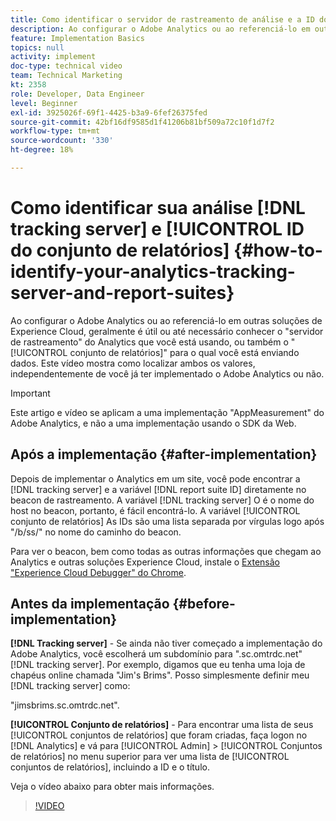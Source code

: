 ```yaml
---
title: Como identificar o servidor de rastreamento de análise e a ID do conjunto de relatórios
description: Ao configurar o Adobe Analytics ou ao referenciá-lo em outras soluções de Experience Cloud, geralmente é útil ou até necessário conhecer o "Servidor de rastreamento" do Analytics que você está usando, ou também o "Conjunto de relatórios" para o qual você está enviando dados. Este vídeo mostra como localizar ambos os valores, independentemente de você já ter implementado o Adobe Analytics ou não.
feature: Implementation Basics
topics: null
activity: implement
doc-type: technical video
team: Technical Marketing
kt: 2358
role: Developer, Data Engineer
level: Beginner
exl-id: 3925026f-69f1-4425-b3a9-6fef26375fed
source-git-commit: 42bf16df9585d1f41206b81bf509a72c10f1d7f2
workflow-type: tm+mt
source-wordcount: '330'
ht-degree: 18%

---
```


# Como identificar sua análise [!DNL tracking server] e [!UICONTROL ID do conjunto de relatórios] {#how-to-identify-your-analytics-tracking-server-and-report-suites}

Ao configurar o Adobe Analytics ou ao referenciá-lo em outras soluções de Experience Cloud, geralmente é útil ou até necessário conhecer o &quot;servidor de rastreamento&quot; do Analytics que você está usando, ou também o &quot;[!UICONTROL conjunto de relatórios]&quot; para o qual você está enviando dados. Este vídeo mostra como localizar ambos os valores, independentemente de você já ter implementado o Adobe Analytics ou não.

>[!IMPORTANT]
>
>Este artigo e vídeo se aplicam a uma implementação &quot;AppMeasurement&quot; do Adobe Analytics, e não a uma implementação usando o SDK da Web.

## Após a implementação {#after-implementation}

Depois de implementar o Analytics em um site, você pode encontrar a [!DNL tracking server] e a variável [!DNL report suite ID] diretamente no beacon de rastreamento. A variável [!DNL tracking server] O é o nome do host no beacon, portanto, é fácil encontrá-lo. A variável [!UICONTROL conjunto de relatórios] As IDs são uma lista separada por vírgulas logo após &quot;/b/ss/&quot; no nome do caminho do beacon.

Para ver o beacon, bem como todas as outras informações que chegam ao Analytics e outras soluções Experience Cloud, instale o [Extensão &quot;Experience Cloud Debugger&quot; do Chrome](https://chrome.google.com/webstore/detail/adobe-experience-cloud-de/ocdmogmohccmeicdhlhhgepeaijenapj?hl=pt-BR).

## Antes da implementação {#before-implementation}

**[!DNL Tracking server]** - Se ainda não tiver começado a implementação do Adobe Analytics, você escolherá um subdomínio para &quot;.sc.omtrdc.net&quot; [!DNL tracking server]. Por exemplo, digamos que eu tenha uma loja de chapéus online chamada &quot;Jim&#39;s Brims&quot;. Posso simplesmente definir meu [!DNL tracking server] como:

&quot;jimsbrims.sc.omtrdc.net&quot;.

**[!UICONTROL Conjunto de relatórios]** - Para encontrar uma lista de seus [!UICONTROL conjuntos de relatórios] que foram criadas, faça logon no [!DNL Analytics] e vá para [!UICONTROL Admin] > [!UICONTROL Conjuntos de relatórios] no menu superior para ver uma lista de [!UICONTROL conjuntos de relatórios], incluindo a ID e o título.

Veja o vídeo abaixo para obter mais informações.

>[!VIDEO](https://video.tv.adobe.com/v/26061/?quality=12&learn=on)
